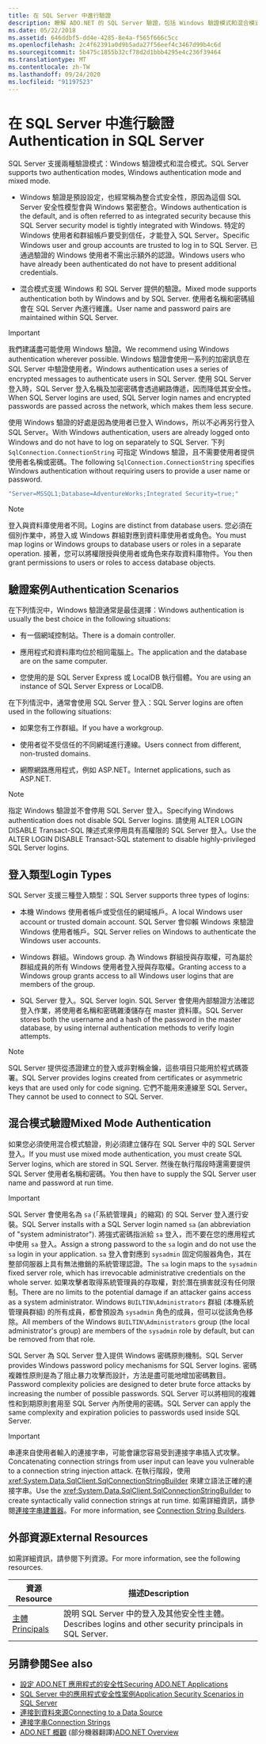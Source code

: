 ```yaml
---
title: 在 SQL Server 中進行驗證
description: 瞭解 ADO.NET 的 SQL Server 驗證，包括 Windows 驗證模式和混合模式。
ms.date: 05/22/2018
ms.assetid: 646ddbf5-dd4e-4285-8e4a-f565f666c5cc
ms.openlocfilehash: 2c4f62391a0d9b5ada27f56eef4c3467d99b4c6d
ms.sourcegitcommit: 5b475c1855b32cf78d2d1bbb4295e4c236f39464
ms.translationtype: MT
ms.contentlocale: zh-TW
ms.lasthandoff: 09/24/2020
ms.locfileid: "91197523"
---
```

# <a name="authentication-in-sql-server"></a><span data-ttu-id="5df05-103">在 SQL Server 中進行驗證</span><span class="sxs-lookup"><span data-stu-id="5df05-103">Authentication in SQL Server</span></span>

<span data-ttu-id="5df05-104">SQL Server 支援兩種驗證模式：Windows 驗證模式和混合模式。</span><span class="sxs-lookup"><span data-stu-id="5df05-104">SQL Server supports two authentication modes, Windows authentication mode and mixed mode.</span></span>  
  
- <span data-ttu-id="5df05-105">Windows 驗證是預設設定，也經常稱為整合式安全性，原因為這個 SQL Server 安全性模型會與 Windows 緊密整合。</span><span class="sxs-lookup"><span data-stu-id="5df05-105">Windows authentication is the default, and is often referred to as integrated security because this SQL Server security model is tightly integrated with Windows.</span></span> <span data-ttu-id="5df05-106">特定的 Windows 使用者和群組帳戶要受到信任，才能登入 SQL Server。</span><span class="sxs-lookup"><span data-stu-id="5df05-106">Specific Windows user and group accounts are trusted to log in to SQL Server.</span></span> <span data-ttu-id="5df05-107">已通過驗證的 Windows 使用者不需出示額外的認證。</span><span class="sxs-lookup"><span data-stu-id="5df05-107">Windows users who have already been authenticated do not have to present additional credentials.</span></span>  
  
- <span data-ttu-id="5df05-108">混合模式支援 Windows 和 SQL Server 提供的驗證。</span><span class="sxs-lookup"><span data-stu-id="5df05-108">Mixed mode supports authentication both by Windows and by SQL Server.</span></span> <span data-ttu-id="5df05-109">使用者名稱和密碼組會在 SQL Server 內進行維護。</span><span class="sxs-lookup"><span data-stu-id="5df05-109">User name and password pairs are maintained within SQL Server.</span></span>  
  
> [!IMPORTANT]
> <span data-ttu-id="5df05-110">我們建議盡可能使用 Windows 驗證。</span><span class="sxs-lookup"><span data-stu-id="5df05-110">We recommend using Windows authentication wherever possible.</span></span> <span data-ttu-id="5df05-111">Windows 驗證會使用一系列的加密訊息在 SQL Server 中驗證使用者。</span><span class="sxs-lookup"><span data-stu-id="5df05-111">Windows authentication uses a series of encrypted messages to authenticate users in SQL Server.</span></span> <span data-ttu-id="5df05-112">使用 SQL Server 登入時，SQL Server 登入名稱及加密密碼會透過網路傳遞，因而降低其安全性。</span><span class="sxs-lookup"><span data-stu-id="5df05-112">When SQL Server logins are used, SQL Server login names and encrypted passwords are passed across the network, which makes them less secure.</span></span>  
  
 <span data-ttu-id="5df05-113">使用 Windows 驗證的好處是因為使用者已登入 Windows，所以不必再另行登入 SQL Server。</span><span class="sxs-lookup"><span data-stu-id="5df05-113">With Windows authentication, users are already logged onto Windows and do not have to log on separately to SQL Server.</span></span> <span data-ttu-id="5df05-114">下列 `SqlConnection.ConnectionString` 可指定 Windows 驗證，且不需要使用者提供使用者名稱或密碼。</span><span class="sxs-lookup"><span data-stu-id="5df05-114">The following `SqlConnection.ConnectionString` specifies Windows authentication without requiring users to provide a user name or password.</span></span>  
  
```csharp  
"Server=MSSQL1;Database=AdventureWorks;Integrated Security=true;"
```  
  
> [!NOTE]
> <span data-ttu-id="5df05-115">登入與資料庫使用者不同。</span><span class="sxs-lookup"><span data-stu-id="5df05-115">Logins are distinct from database users.</span></span> <span data-ttu-id="5df05-116">您必須在個別作業中，將登入或 Windows 群組對應到資料庫使用者或角色。</span><span class="sxs-lookup"><span data-stu-id="5df05-116">You must map logins or Windows groups to database users or roles in a separate operation.</span></span> <span data-ttu-id="5df05-117">接著，您可以將權限授與使用者或角色來存取資料庫物件。</span><span class="sxs-lookup"><span data-stu-id="5df05-117">You then grant permissions to users or roles to access database objects.</span></span>  
  
## <a name="authentication-scenarios"></a><span data-ttu-id="5df05-118">驗證案例</span><span class="sxs-lookup"><span data-stu-id="5df05-118">Authentication Scenarios</span></span>  

 <span data-ttu-id="5df05-119">在下列情況中，Windows 驗證通常是最佳選擇：</span><span class="sxs-lookup"><span data-stu-id="5df05-119">Windows authentication is usually the best choice in the following situations:</span></span>  
  
- <span data-ttu-id="5df05-120">有一個網域控制站。</span><span class="sxs-lookup"><span data-stu-id="5df05-120">There is a domain controller.</span></span>  
  
- <span data-ttu-id="5df05-121">應用程式和資料庫均位於相同電腦上。</span><span class="sxs-lookup"><span data-stu-id="5df05-121">The application and the database are on the same computer.</span></span>  
  
- <span data-ttu-id="5df05-122">您使用的是 SQL Server Express 或 LocalDB 執行個體。</span><span class="sxs-lookup"><span data-stu-id="5df05-122">You are using an instance of SQL Server Express or LocalDB.</span></span>  
  
 <span data-ttu-id="5df05-123">在下列情況中，通常會使用 SQL Server 登入：</span><span class="sxs-lookup"><span data-stu-id="5df05-123">SQL Server logins are often used in the following situations:</span></span>  
  
- <span data-ttu-id="5df05-124">如果您有工作群組。</span><span class="sxs-lookup"><span data-stu-id="5df05-124">If you have a workgroup.</span></span>  
  
- <span data-ttu-id="5df05-125">使用者從不受信任的不同網域進行連線。</span><span class="sxs-lookup"><span data-stu-id="5df05-125">Users connect from different, non-trusted domains.</span></span>  
  
- <span data-ttu-id="5df05-126">網際網路應用程式，例如 ASP.NET。</span><span class="sxs-lookup"><span data-stu-id="5df05-126">Internet applications, such as ASP.NET.</span></span>  
  
> [!NOTE]
> <span data-ttu-id="5df05-127">指定 Windows 驗證並不會停用 SQL Server 登入。</span><span class="sxs-lookup"><span data-stu-id="5df05-127">Specifying Windows authentication does not disable SQL Server logins.</span></span> <span data-ttu-id="5df05-128">請使用 ALTER LOGIN DISABLE Transact-SQL 陳述式來停用具有高權限的 SQL Server 登入。</span><span class="sxs-lookup"><span data-stu-id="5df05-128">Use the ALTER LOGIN DISABLE Transact-SQL statement to disable highly-privileged SQL Server logins.</span></span>  
  
## <a name="login-types"></a><span data-ttu-id="5df05-129">登入類型</span><span class="sxs-lookup"><span data-stu-id="5df05-129">Login Types</span></span>  

 <span data-ttu-id="5df05-130">SQL Server 支援三種登入類型：</span><span class="sxs-lookup"><span data-stu-id="5df05-130">SQL Server supports three types of logins:</span></span>  
  
- <span data-ttu-id="5df05-131">本機 Windows 使用者帳戶或受信任的網域帳戶。</span><span class="sxs-lookup"><span data-stu-id="5df05-131">A local Windows user account or trusted domain account.</span></span> <span data-ttu-id="5df05-132">SQL Server 會仰賴 Windows 來驗證 Windows 使用者帳戶。</span><span class="sxs-lookup"><span data-stu-id="5df05-132">SQL Server relies on Windows to authenticate the Windows user accounts.</span></span>  
  
- <span data-ttu-id="5df05-133">Windows 群組。</span><span class="sxs-lookup"><span data-stu-id="5df05-133">Windows group.</span></span> <span data-ttu-id="5df05-134">為 Windows 群組授與存取權，可為屬於群組成員的所有 Windows 使用者登入授與存取權。</span><span class="sxs-lookup"><span data-stu-id="5df05-134">Granting access to a Windows group grants access to all Windows user logins that are members of the group.</span></span>  
  
- <span data-ttu-id="5df05-135">SQL Server 登入。</span><span class="sxs-lookup"><span data-stu-id="5df05-135">SQL Server login.</span></span> <span data-ttu-id="5df05-136">SQL Server 會使用內部驗證方法確認登入作業，將使用者名稱和密碼雜湊儲存在 master 資料庫。</span><span class="sxs-lookup"><span data-stu-id="5df05-136">SQL Server stores both the username and a hash of the password in the master database, by using internal authentication methods to verify login attempts.</span></span>  
  
> [!NOTE]
> <span data-ttu-id="5df05-137">SQL Server 提供從憑證建立的登入或非對稱金鑰，這些項目只能用於程式碼簽署。</span><span class="sxs-lookup"><span data-stu-id="5df05-137">SQL Server provides logins created from certificates or asymmetric keys that are used only for code signing.</span></span> <span data-ttu-id="5df05-138">它們不能用來連線至 SQL Server。</span><span class="sxs-lookup"><span data-stu-id="5df05-138">They cannot be used to connect to SQL Server.</span></span>  
  
## <a name="mixed-mode-authentication"></a><span data-ttu-id="5df05-139">混合模式驗證</span><span class="sxs-lookup"><span data-stu-id="5df05-139">Mixed Mode Authentication</span></span>  

 <span data-ttu-id="5df05-140">如果您必須使用混合模式驗證，則必須建立儲存在 SQL Server 中的 SQL Server 登入。</span><span class="sxs-lookup"><span data-stu-id="5df05-140">If you must use mixed mode authentication, you must create SQL Server logins, which are stored in SQL Server.</span></span> <span data-ttu-id="5df05-141">然後在執行階段時還需要提供 SQL Server 使用者名稱和密碼。</span><span class="sxs-lookup"><span data-stu-id="5df05-141">You then have to supply the SQL Server user name and password at run time.</span></span>  
  
> [!IMPORTANT]
> <span data-ttu-id="5df05-142">SQL Server 會使用名為 `sa` (「系統管理員」的縮寫) 的 SQL Server 登入進行安裝。</span><span class="sxs-lookup"><span data-stu-id="5df05-142">SQL Server installs with a SQL Server login named `sa` (an abbreviation of "system administrator").</span></span> <span data-ttu-id="5df05-143">將強式密碼指派給 `sa` 登入，而不要在您的應用程式中使用 `sa` 登入。</span><span class="sxs-lookup"><span data-stu-id="5df05-143">Assign a strong password to the `sa` login and do not use the `sa` login in your application.</span></span> <span data-ttu-id="5df05-144">`sa` 登入會對應到 `sysadmin` 固定伺服器角色，其在整部伺服器上具有無法撤銷的系統管理認證。</span><span class="sxs-lookup"><span data-stu-id="5df05-144">The `sa` login maps to the `sysadmin` fixed server role, which has irrevocable administrative credentials on the whole server.</span></span> <span data-ttu-id="5df05-145">如果攻擊者取得系統管理員的存取權，對於潛在損害就沒有任何限制。</span><span class="sxs-lookup"><span data-stu-id="5df05-145">There are no limits to the potential damage if an attacker gains access as a system administrator.</span></span> <span data-ttu-id="5df05-146">Windows `BUILTIN\Administrators` 群組 (本機系統管理員群組) 的所有成員，都會預設為 `sysadmin` 角色的成員，但可以從該角色移除。</span><span class="sxs-lookup"><span data-stu-id="5df05-146">All members of the Windows `BUILTIN\Administrators` group (the local administrator's group) are members of the `sysadmin` role by default, but can be removed from that role.</span></span>  
  
 <span data-ttu-id="5df05-147">SQL Server 為 SQL Server 登入提供 Windows 密碼原則機制。</span><span class="sxs-lookup"><span data-stu-id="5df05-147">SQL Server provides Windows password policy mechanisms for SQL Server logins.</span></span> <span data-ttu-id="5df05-148">密碼複雜性原則是為了阻止暴力攻擊而設計，方法是盡可能地增加密碼數目。</span><span class="sxs-lookup"><span data-stu-id="5df05-148">Password complexity policies are designed to deter brute force attacks by increasing the number of possible passwords.</span></span> <span data-ttu-id="5df05-149">SQL Server 可以將相同的複雜性和到期原則套用至 SQL Server 內所使用的密碼。</span><span class="sxs-lookup"><span data-stu-id="5df05-149">SQL Server can apply the same complexity and expiration policies to passwords used inside SQL Server.</span></span>  
  
> [!IMPORTANT]
> <span data-ttu-id="5df05-150">串連來自使用者輸入的連接字串，可能會讓您容易受到連接字串插入式攻擊。</span><span class="sxs-lookup"><span data-stu-id="5df05-150">Concatenating connection strings from user input can leave you vulnerable to a connection string injection attack.</span></span> <span data-ttu-id="5df05-151">在執行階段，使用 <xref:System.Data.SqlClient.SqlConnectionStringBuilder> 來建立語法正確的連接字串。</span><span class="sxs-lookup"><span data-stu-id="5df05-151">Use the <xref:System.Data.SqlClient.SqlConnectionStringBuilder> to create syntactically valid connection strings at run time.</span></span> <span data-ttu-id="5df05-152">如需詳細資訊，請參閱[連接字串建置器](../connection-string-builders.md)。</span><span class="sxs-lookup"><span data-stu-id="5df05-152">For more information, see [Connection String Builders](../connection-string-builders.md).</span></span>  
  
## <a name="external-resources"></a><span data-ttu-id="5df05-153">外部資源</span><span class="sxs-lookup"><span data-stu-id="5df05-153">External Resources</span></span>  

 <span data-ttu-id="5df05-154">如需詳細資訊，請參閱下列資源。</span><span class="sxs-lookup"><span data-stu-id="5df05-154">For more information, see the following resources.</span></span>  
  
|<span data-ttu-id="5df05-155">資源</span><span class="sxs-lookup"><span data-stu-id="5df05-155">Resource</span></span>|<span data-ttu-id="5df05-156">描述</span><span class="sxs-lookup"><span data-stu-id="5df05-156">Description</span></span>|  
|--------------|-----------------|  
|[<span data-ttu-id="5df05-157">主體</span><span class="sxs-lookup"><span data-stu-id="5df05-157">Principals</span></span>](/sql/relational-databases/security/authentication-access/principals-database-engine)|<span data-ttu-id="5df05-158">說明 SQL Server 中的登入及其他安全性主體。</span><span class="sxs-lookup"><span data-stu-id="5df05-158">Describes logins and other security principals in SQL Server.</span></span>|  
  
## <a name="see-also"></a><span data-ttu-id="5df05-159">另請參閱</span><span class="sxs-lookup"><span data-stu-id="5df05-159">See also</span></span>

- [<span data-ttu-id="5df05-160">設定 ADO.NET 應用程式的安全性</span><span class="sxs-lookup"><span data-stu-id="5df05-160">Securing ADO.NET Applications</span></span>](../securing-ado-net-applications.md)
- [<span data-ttu-id="5df05-161">SQL Server 中的應用程式安全性案例</span><span class="sxs-lookup"><span data-stu-id="5df05-161">Application Security Scenarios in SQL Server</span></span>](application-security-scenarios-in-sql-server.md)
- [<span data-ttu-id="5df05-162">連接到資料來源</span><span class="sxs-lookup"><span data-stu-id="5df05-162">Connecting to a Data Source</span></span>](../connecting-to-a-data-source.md)
- [<span data-ttu-id="5df05-163">連接字串</span><span class="sxs-lookup"><span data-stu-id="5df05-163">Connection Strings</span></span>](../connection-strings.md)
- <span data-ttu-id="5df05-164">[ADO.NET 概觀](../ado-net-overview.md) \(部分機器翻譯\)</span><span class="sxs-lookup"><span data-stu-id="5df05-164">[ADO.NET Overview](../ado-net-overview.md)</span></span>
